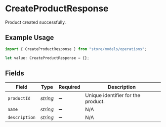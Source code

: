 # CreateProductResponse

Product created successfully.

## Example Usage

```typescript
import { CreateProductResponse } from "store/models/operations";

let value: CreateProductResponse = {};
```

## Fields

| Field                              | Type                               | Required                           | Description                        |
| ---------------------------------- | ---------------------------------- | ---------------------------------- | ---------------------------------- |
| `productId`                        | *string*                           | :heavy_minus_sign:                 | Unique identifier for the product. |
| `name`                             | *string*                           | :heavy_minus_sign:                 | N/A                                |
| `description`                      | *string*                           | :heavy_minus_sign:                 | N/A                                |